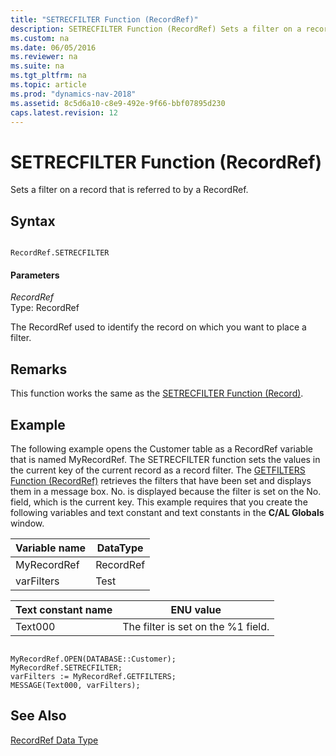```yaml
---
title: "SETRECFILTER Function (RecordRef)"
description: SETRECFILTER Function (RecordRef) Sets a filter on a record that is referred to by a RecordRef. This topic contains information on the SETRECFILTER Function (RecordRef) syntax, parameters, remarks, and examples.
ms.custom: na
ms.date: 06/05/2016
ms.reviewer: na
ms.suite: na
ms.tgt_pltfrm: na
ms.topic: article
ms.prod: "dynamics-nav-2018"
ms.assetid: 8c5d6a10-c8e9-492e-9f66-bbf07895d230
caps.latest.revision: 12
---
```

# SETRECFILTER Function (RecordRef)
Sets a filter on a record that is referred to by a RecordRef.  
  
## Syntax  
  
```  
  
RecordRef.SETRECFILTER  
```  
  
#### Parameters  
 *RecordRef*  
 Type: RecordRef  
  
 The RecordRef used to identify the record on which you want to place a filter.  
  
## Remarks  
 This function works the same as the [SETRECFILTER Function \(Record\)](SETRECFILTER-Function--Record-.md).  
  
## Example  
 The following example opens the Customer table as a RecordRef variable that is named MyRecordRef. The SETRECFILTER function sets the values in the current key of the current record as a record filter. The [GETFILTERS Function \(RecordRef\)](GETFILTERS-Function--RecordRef-.md) retrieves the filters that have been set and displays them in a message box. No. is displayed because the filter is set on the No. field, which is the current key. This example requires that you create the following variables and text constant and text constants in the **C/AL Globals** window.  
  
|Variable name|DataType|  
|-------------------|--------------|  
|MyRecordRef|RecordRef|  
|varFilters|Test|  
  
|Text constant name|ENU value|  
|------------------------|---------------|  
|Text000|The filter is set on the %1 field.|  
  
```  
  
MyRecordRef.OPEN(DATABASE::Customer);  
MyRecordRef.SETRECFILTER;  
varFilters := MyRecordRef.GETFILTERS;  
MESSAGE(Text000, varFilters);  
```  
  
## See Also  
 [RecordRef Data Type](RecordRef-Data-Type.md)
